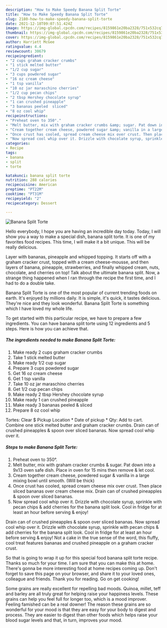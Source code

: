 ```yaml
---
description: "How to Make Speedy Banana Split Torte"
title: "How to Make Speedy Banana Split Torte"
slug: 2180-how-to-make-speedy-banana-split-torte
date: 2021-12-18T09:07:51.424Z
image: https://img-global.cpcdn.com/recipes/8159861e20ba2328/751x532cq70/banana-split-torte-recipe-main-photo.jpg
thumbnail: https://img-global.cpcdn.com/recipes/8159861e20ba2328/751x532cq70/banana-split-torte-recipe-main-photo.jpg
cover: https://img-global.cpcdn.com/recipes/8159861e20ba2328/751x532cq70/banana-split-torte-recipe-main-photo.jpg
author: Harriett McGee
ratingvalue: 4.4
reviewcount: 30679
recipeingredient:
- "2 cups graham cracker crumbs"
- "1 stick melted butter"
- "1/2 cup sugar"
- "3 cups powdered sugar"
- "16 oz cream cheese"
- "1 tsp vanilla"
- "10 oz jar maraschino cherries"
- "1/2 cup pecan chips"
- "2 tbsp Hershey chocolate syrup"
- "1 can crushed pineapple"
- "3 bananas peeled  sliced"
- "8 oz cool whip"
recipeinstructions:
- "Preheat oven to 350°."
- "Melt butter, mix with graham cracker crumbs &amp; sugar. Pat down into a 9x13 oven safe dish. Place in oven for 15 mins then remove &amp; let cool."
- "Cream together cream cheese, powdered sugar &amp; vanilla in a large mixing bowl until smooth. (Will be thick)"
- "Once crust has cooled, spread cream cheese mix over crust. Then place sliced bananas over cream cheese mix. Drain can of crushed pineapples &amp; spoon over sliced bananas."
- "Now spread cool whip over it. Drizzle with chocolate syrup, sprinkle with pecan chips &amp; add cherries for the banana split look. Cool in fridge for at least an hour before serving &amp; enjoy!"
categories:
- Recipe
tags:
- banana
- split
- torte

katakunci: banana split torte 
nutrition: 288 calories
recipecuisine: American
preptime: "PT22M"
cooktime: "PT31M"
recipeyield: "2"
recipecategory: Dessert

---
```



![Banana Split Torte](https://img-global.cpcdn.com/recipes/8159861e20ba2328/751x532cq70/banana-split-torte-recipe-main-photo.jpg)

Hello everybody, I hope you are having an incredible day today. Today, I will show you a way to make a special dish, banana split torte. It is one of my favorites food recipes. This time, I will make it a bit unique. This will be really delicious.

Layer with bananas, pineapple and whipped topping. It starts off with a graham cracker crust, topped with a cream cheese-mousse, and then layers of banana, pineapple, strawberries, and finally whipped cream, nuts, chocolate, and cherries on top! Talk about the ultimate banana split. Now, a strange thing happened when I ran through the recipe the first time, and I had to do a double take.

Banana Split Torte is one of the most popular of current trending foods on earth. It's enjoyed by millions daily. It is simple, it's quick, it tastes delicious. They're nice and they look wonderful. Banana Split Torte is something which I have loved my whole life.


To get started with this particular recipe, we have to prepare a few ingredients. You can have banana split torte using 12 ingredients and 5 steps. Here is how you can achieve that.

<!--inarticleads1-->

##### The ingredients needed to make Banana Split Torte:

1. Make ready 2 cups graham cracker crumbs
1. Take 1 stick melted butter
1. Make ready 1/2 cup sugar
1. Prepare 3 cups powdered sugar
1. Get 16 oz cream cheese
1. Get 1 tsp vanilla
1. Take 10 oz jar maraschino cherries
1. Get 1/2 cup pecan chips
1. Make ready 2 tbsp Hershey chocolate syrup
1. Make ready 1 can crushed pineapple
1. Make ready 3 bananas peeled &amp; sliced
1. Prepare 8 oz cool whip


Tortes: Clear $ Pickup Location * Date of pickup * Qty: Add to cart. Combine one stick melted butter and graham cracker crumbs. Drain can of crushed pineapples &amp; spoon over sliced bananas. Now spread cool whip over it. 

<!--inarticleads2-->

##### Steps to make Banana Split Torte:

1. Preheat oven to 350°.
1. Melt butter, mix with graham cracker crumbs &amp; sugar. Pat down into a 9x13 oven safe dish. Place in oven for 15 mins then remove &amp; let cool.
1. Cream together cream cheese, powdered sugar &amp; vanilla in a large mixing bowl until smooth. (Will be thick)
1. Once crust has cooled, spread cream cheese mix over crust. Then place sliced bananas over cream cheese mix. Drain can of crushed pineapples &amp; spoon over sliced bananas.
1. Now spread cool whip over it. Drizzle with chocolate syrup, sprinkle with pecan chips &amp; add cherries for the banana split look. Cool in fridge for at least an hour before serving &amp; enjoy!


Drain can of crushed pineapples &amp; spoon over sliced bananas. Now spread cool whip over it. Drizzle with chocolate syrup, sprinkle with pecan chips &amp; add cherries for the banana split look. Cool in fridge for at least an hour before serving &amp; enjoy! Not a cake in the true sense of the word, this fluffy, cool treat features bananas and crushed pineapple on a graham cracker crust. 

So that is going to wrap it up for this special food banana split torte recipe. Thanks so much for your time. I am sure that you can make this at home. There's gonna be more interesting food at home recipes coming up. Don't forget to save this page on your browser, and share it to your loved ones, colleague and friends. Thank you for reading. Go on get cooking!

Some grains are really excellent for repelling bad moods. Quinoa, millet, teff and barley are all truly great for helping raise your happiness levels. These grains can help you feel full for longer too, which is a mood improver. Feeling famished can be a real downer! The reason these grains are so wonderful for your mood is that they are easy for your body to digest and process. They are easier to digest than other foods which helps raise your blood sugar levels and that, in turn, improves your mood.
